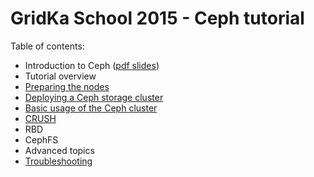 GridKa School 2015 - Ceph tutorial
==================================

Table of contents:

* Introduction to Ceph ([pdf slides](presentation/presentation.pdf?raw=true))
* Tutorial overview
* [Preparing the nodes](tutorial/preflight.md)
* [Deploying a Ceph storage cluster](tutorial/deploy.md)
* [Basic usage of the Ceph cluster](tutorial/operate.md)
* [CRUSH](tutorial/crush.md)
* RBD
* CephFS
* Advanced topics
* [Troubleshooting](tutorial/troubleshooting.md)
